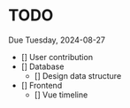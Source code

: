 # TODO

Due Tuesday, 2024-08-27

- [] User contribution
- [] Database
  - [] Design data structure
- [] Frontend
  - [] Vue timeline
